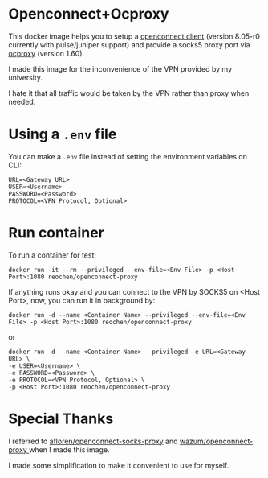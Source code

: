 # Openconnect+Ocproxy

This docker image helps you to setup a [openconnect client](http://www.infradead.org/openconnect/) (version 8.05-r0 currently with pulse/juniper support)  and provide a socks5 proxy port via [ocproxy](https://github.com/cernekee/ocproxy/) (version 1.60).

I made this image for the inconvenience of the VPN provided by my university. 

I hate it that all traffic would be taken by the VPN rather than proxy when needed.

# Using a `.env` file

You can make a `.env` file instead of setting the environment variables on CLI:

    URL=<Gateway URL>
    USER=<Username>
    PASSWORD=<Password>
    PROTOCOL=<VPN Protocol, Optional>

# Run container

To run a container for test:

    docker run -it --rm --privileged --env-file=<Env File> -p <Host Port>:1080 reochen/openconnect-proxy

If anything runs okay and you can connect to the VPN by SOCKS5 on \<Host Port\>, now, you can run it in background by:

    docker run -d --name <Container Name> --privileged --env-file=<Env File> -p <Host Port>:1080 reochen/openconnect-proxy

or

    docker run -d --name <Container Name> --privileged -e URL=<Gateway URL> \
    -e USER=<Username> \
    -e PASSWORD=<Password> \
    -e PROTOCOL=<VPN Protocol, Optional> \
    -p <Host Port>:1080 reochen/openconnect-proxy

# Special Thanks

I referred to [afloren/openconnect-socks-proxy](https://hub.docker.com/r/afloren/openconnect-socks-proxy) and [wazum/openconnect-proxy
](https://hub.docker.com/r/wazum/openconnect-proxy) when I made this image. 

I made some simplification to make it convenient to use for myself.

